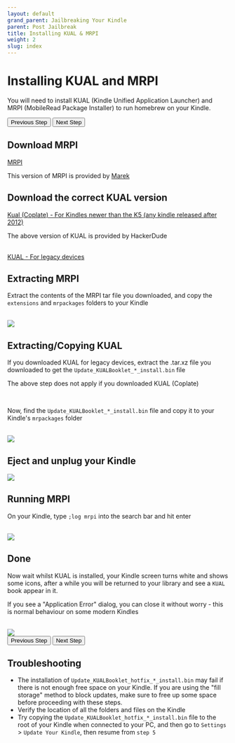 ```yaml
---
layout: default
grand_parent: Jailbreaking Your Kindle
parent: Post Jailbreak
title: Installing KUAL & MRPI
weight: 2
slug: index
---
```


# Installing KUAL and MRPI
You will need to install KUAL (Kindle Unified Application Launcher) and MRPI (MobileRead Package Installer) to run homebrew on your Kindle.

<div id="guide">
    <div class="buttons">
        <button class="btn btn-orange" id="prev">Previous Step</button>
        <span id="stepCounter"></span>
        <button class="btn btn-green" id="next">Next Step</button>
    </div>
    <div id="stepwrapper" class="stepwrapper">
        <div class="step">
            <h2>Download MRPI</h2>
            <div class="stepContent">
                <a href="https://fw.notmarek.com/khf/kual-mrinstaller-khf.tar.xz" class="button">MRPI</a>
                <p>This version of MRPI is provided by <a href="https://fw.notmarek.com/khf/">Marek</a></p>
            </div>
        </div>
        <div class="step">
            <h2>Download the correct KUAL version</h2>
            <div class="stepContent">
                <a href="./Update_KUALBooklet_HDRepack.bin" class="button">Kual (Coplate) - For Kindles newer than the K5 (any kindle released after 2012)</a>
                <p>The above version of KUAL is provided by HackerDude</p>
                <br/>
                <a href="https://storage.gra.cloud.ovh.net/v1/AUTH_2ac4bfee353948ec8ea7fd1710574097/mr-public/KUAL/KUAL-v2.7.37-gfcb45b5-20250419.tar.xz" class="button">KUAL - For legacy devices</a>
            </div>
        </div>
        <div class="step">
            <h2>Extracting MRPI</h2>
            <div class="stepContent">
            <p>Extract the contents of the MRPI tar file you downloaded, and copy the <code>extensions</code> and <code>mrpackages</code> folders to your Kindle</p>
            <br/>
            <img src="./mrpackages_extensions_folders.png" />
            </div>
        </div>
        <div class="step">
            <h2>Extracting/Copying KUAL</h2>
            <div class="stepContent">
                <p>If you downloaded KUAL for legacy devices, extract the .tar.xz file you downloaded to get the <code>Update_KUALBooklet_*_install.bin</code> file</p>
                <p>The above step does not apply if you downloaded KUAL (Coplate)</p>
                <br/>
                <p>Now, find the <code>Update_KUALBooklet_*_install.bin</code> file and copy it to your Kindle's <code>mrpackages</code> folder</p>
                <br/>
                <img src="./kual_install_bin.png" />
            </div>
        </div>
        <div class="step">
            <h2>Eject and unplug your Kindle</h2>
            <div class="stepContent">
                <img src="./eject.png" />
            </div>
        </div>
        <div class="step">
            <h2>Running MRPI</h2>
            <div class="stepContent">
                <p>On your Kindle, type <code>;log mrpi</code> into the search bar and hit enter</p>
                <br/>
                <img src="./run_dispatch.png" />
            </div>
        </div>
        <div class="step">
            <h2>Done</h2>
            <div class="stepContent">
                <p>Now wait whilst KUAL is installed, your Kindle screen turns white and shows some icons, after a while you will be returned to your library and see a <code>KUAL</code> book appear in it.</p>
                <p class="highlight">If you see a "Application Error" dialog, you can close it without worry - this is normal behaviour on some modern Kindles</p>
                <br/>
                <img src="./success.png" />
            </div>
        </div>    
    </div>
    <div class="buttons">
        <button class="btn btn-orange" id="prev">Previous Step</button>
        <span id="stepCounter"></span>
        <button class="btn btn-green" id="next">Next Step</button>
    </div>
</div>
<script>new Guide("guide", "../disable-ota", "Disabling OTA Updates");</script>

## Troubleshooting
- The installation of `Update_KUALBooklet_hotfix_*_install.bin` may fail if there is not enough free space on your Kindle. If you are using the "fill storage" method to block updates, make sure to free up some space before proceeding with these steps.
- Verify the location of all the folders and files on the Kindle
- Try copying the `Update_KUALBooklet_hotfix_*_install.bin` file to the root of your Kindle when connected to your PC, and then go to `Settings` > `Update Your Kindle`, then resume from `step 5`